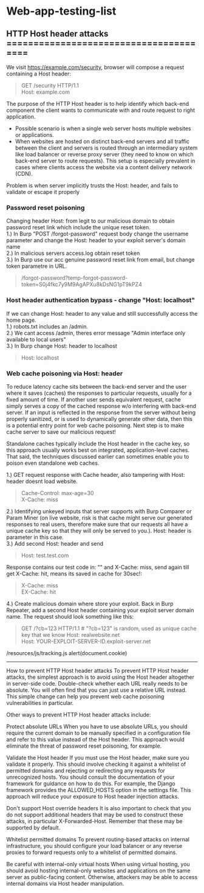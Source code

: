 # Web-app-testing-list

## HTTP Host header attacks =======================================  
We visit https://example.com/security, browser will compose a request containing a Host header:
> GET /security HTTP/1.1  
> Host: example.com  

The purpose of the HTTP Host header is to help identify which back-end component the client wants to communicate with and route request to right application.  
* Possible scenario is when a single web server hosts multiple websites or applications.
* When websites are hosted on distinct back-end servers and all traffic between the client and servers is routed through an intermediary system like load balancer or  reverse proxy server (they need to know on which back-end server to route requests). This setup is especially prevalent in cases where clients access the website via a content delivery network (CDN).

Problem is when server implicitly trusts the Host: header, and fails to validate or escape it properly  

### Password reset poisoning
Changing header Host: from legit to our malicious domain to obtain password reset link which include the unique reset token.   
1.) In Burp "POST /forgot-password" request body change the username parameter and change the Host: header to your exploit server's domain name  
2.) In malicious servers access.log obtain reset token  
3.) In Burp use our acc genuine password reset link from email, but change token parametre in URL.  
>/forgot-password?temp-forgot-password-token=S0j4fkc7y9M9AgAPXu8kDsNG1pT9kPZ4    

### Host header authentication bypass - change "Host: localhost"
If we can change Host: header to any value and still successfully access the home page.  
1.) robots.txt includes an /admin.  
2.) We cant access /admin, theres error message "Admin interface only available to local users"  
3.) In Burp change Host: header to localhost  
> Host: localhost  

### Web cache poisoning via Host: header
To reduce latency cache sits between the back-end server and the user where it saves (caches) the responses to particular requests, usually for a fixed amount of time. If another user sends equivalent request, cache simply serves a copy of the cached response w/o interfering with back-end server.
If an input is reflected in the response from the server without being properly sanitized, or is used to dynamically generate other data, then this is a potential entry point for web cache poisoning. Next step is to make cache server to save our malicious request! 



Standalone caches typically include the Host header in the cache key, so this approach usually works best on integrated, application-level caches. That said, the techniques discussed earlier can sometimes enable you to poison even standalone web caches.


1.) GET request response with Cache header, also tampering with Host: header doesnt load website.
> Cache-Control: max-age=30  
> X-Cache: miss  

2.) Identifying unkeyed inputs that server supports with Burp Comparer or Param Miner (on live website, risk is that cache might serve our generated responses to real users, therefore make sure that our requests all have a unique cache key so that they will only be served to you.). Host: header is parameter in this case.  
3.) Add second Host: header and send 
>Host: test.test.com   

Response contains our test code in: "<script type="text/javascript" src="//test.test2.com/resources/js/tracking.js"></script>" and X-Cache: miss, send again till get X-Cache: hit, means its saved in cache for 30sec!:
> X-Cache: miss  
> EX-Cache: hit  

4.) Create malicious domain where store your exploit.
Back in Burp Repeater, add a second Host header containing your exploit server domain name. The request should look something like this:

> GET /?cb=123 HTTP/1.1  # "?cb=123" is random, used as unique cache key that we know 
> Host: realwebsite.net  
> Host: YOUR-EXPLOIT-SERVER-ID.exploit-server.net  


/resources/js/tracking.js
alert(document.cookie)







----------------------
How to prevent HTTP Host header attacks
To prevent HTTP Host header attacks, the simplest approach is to avoid using the Host header altogether in server-side code. Double-check whether each URL really needs to be absolute. You will often find that you can just use a relative URL instead. This simple change can help you prevent web cache poisoning vulnerabilities in particular.

Other ways to prevent HTTP Host header attacks include:

Protect absolute URLs
When you have to use absolute URLs, you should require the current domain to be manually specified in a configuration file and refer to this value instead of the Host header. This approach would eliminate the threat of password reset poisoning, for example.

Validate the Host header
If you must use the Host header, make sure you validate it properly. This should involve checking it against a whitelist of permitted domains and rejecting or redirecting any requests for unrecognized hosts. You should consult the documentation of your framework for guidance on how to do this. For example, the Django framework provides the ALLOWED_HOSTS option in the settings file. This approach will reduce your exposure to Host header injection attacks.

Don't support Host override headers
It is also important to check that you do not support additional headers that may be used to construct these attacks, in particular X-Forwarded-Host. Remember that these may be supported by default.

Whitelist permitted domains
To prevent routing-based attacks on internal infrastructure, you should configure your load balancer or any reverse proxies to forward requests only to a whitelist of permitted domains.

Be careful with internal-only virtual hosts
When using virtual hosting, you should avoid hosting internal-only websites and applications on the same server as public-facing content. Otherwise, attackers may be able to access internal domains via Host header manipulation.




















































